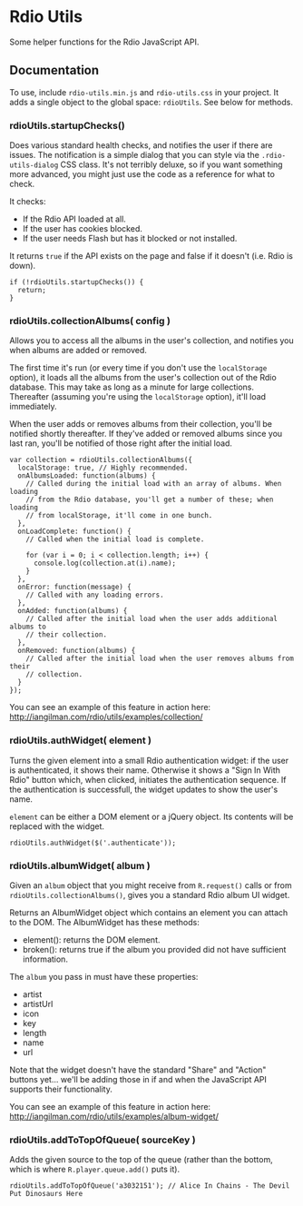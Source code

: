 # Rdio Utils

Some helper functions for the Rdio JavaScript API. 

## Documentation

To use, include `rdio-utils.min.js` and `rdio-utils.css` in your project. It adds a single object to the global space: `rdioUtils`.  See below for methods.

### rdioUtils.startupChecks()

Does various standard health checks, and notifies the user if there are issues. The notification is a simple dialog that you can style via the `.rdio-utils-dialog` CSS class. It's not terribly deluxe, so if you want something more advanced, you might just use the code as a reference for what to check.

It checks:

* If the Rdio API loaded at all.
* If the user has cookies blocked.
* If the user needs Flash but has it blocked or not installed.

It returns `true` if the API exists on the page and false if it doesn't (i.e. Rdio is down).

```
if (!rdioUtils.startupChecks()) {
  return;
}
``` 

### rdioUtils.collectionAlbums( config )

Allows you to access all the albums in the user's collection, and notifies you when albums are added or removed.

The first time it's run (or every time if you don't use the `localStorage` option), it loads all the albums from the user's collection out of the Rdio database. This may take as long as a minute for large collections. Thereafter (assuming you're using the `localStorage` option), it'll load immediately.

When the user adds or removes albums from their collection, you'll be notified shortly thereafter. If they've added or removed albums since you last ran, you'll be notified of those right after the initial load.

```
var collection = rdioUtils.collectionAlbums({
  localStorage: true, // Highly recommended.
  onAlbumsLoaded: function(albums) {
    // Called during the initial load with an array of albums. When loading
    // from the Rdio database, you'll get a number of these; when loading
    // from localStorage, it'll come in one bunch.
  },
  onLoadComplete: function() {
    // Called when the initial load is complete.

    for (var i = 0; i < collection.length; i++) {
      console.log(collection.at(i).name);
    }
  },
  onError: function(message) {
    // Called with any loading errors.
  },
  onAdded: function(albums) {
    // Called after the initial load when the user adds additional albums to 
    // their collection.
  },
  onRemoved: function(albums) {
    // Called after the initial load when the user removes albums from their 
    // collection.
  }
});
```

You can see an example of this feature in action here: http://iangilman.com/rdio/utils/examples/collection/

### rdioUtils.authWidget( element )

Turns the given element into a small Rdio authentication widget: if the user is authenticated, it shows their name. Otherwise it shows a "Sign In With Rdio" button which, when clicked, initiates the authentication sequence. If the authentication is successfull, the widget updates to show the user's name.

`element` can be either a DOM element or a jQuery object. Its contents will be replaced with the widget.

```
rdioUtils.authWidget($('.authenticate'));
```

### rdioUtils.albumWidget( album )

Given an `album` object that you might receive from `R.request()` calls or from `rdioUtils.collectionAlbums()`, gives you a standard Rdio album UI widget.

Returns an AlbumWidget object which contains an element you can attach to the DOM. The AlbumWidget has these methods:

* element(): returns the DOM element.
* broken(): returns true if the album you provided did not have sufficient information.

The `album` you pass in must have these properties:

* artist
* artistUrl
* icon
* key
* length
* name
* url

Note that the widget doesn't have the standard "Share" and "Action" buttons yet... we'll be adding those in if and when the JavaScript API supports their functionality.

You can see an example of this feature in action here: http://iangilman.com/rdio/utils/examples/album-widget/

### rdioUtils.addToTopOfQueue( sourceKey )

Adds the given source to the top of the queue (rather than the bottom, which is where `R.player.queue.add()` puts it).

```
rdioUtils.addToTopOfQueue('a3032151'); // Alice In Chains - The Devil Put Dinosaurs Here
```
